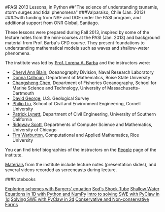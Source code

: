 #PASI 2013 Lessons, in Python 
##"The science of understanding tsunamis, storm surges and tidal phenomena"
###Valparaiso, Chile (Jan. 2013)
####with funding from NSF and DOE under the PASI program, and additional support from ONR Global, Santiago.

These lessons were prepared during Fall 2013, inspired by some of the lecture notes from the mini-courses at the PASI (Jan. 2013) and background material from Prof. Barba's CFD course. They present foundations to understanding mathematical models such as waves and shallow-water phenomena.

The institute was led by [Prof. Lorena A. Barba](http://lorenabarba.com/)  and the instructors were:

- [Cheryl Ann Blain](http://www.bu.edu/pasi-tsunami/people/cheryl-ann-blain/), Oceanography Division, Naval Research Laboratory
- [Donna Calhoun](http://www.bu.edu/pasi-tsunami/people/donna-calhoun/), Department of Mathematics, Boise State University
- [Changsheng Chen](http://www.bu.edu/pasi-tsunami/people/changsheng-chen/), Department of Fisheries Oceanography, School for Marine Science and Technology, University of Massachusetts-Dartmouth
- [David George](http://www.bu.edu/pasi-tsunami/people/david-george/), U.S. Geological Survey
- [Philip Liu](http://www.bu.edu/pasi-tsunami/people/philip-liu/), School of Civil and Environment Engineering, Cornell University
- [Patrick Lynett](http://www.bu.edu/pasi-tsunami/people/patrick-lynett/), Department of Civil Engineering, University of Southern California
- [Ridgway Scott](http://www.bu.edu/pasi-tsunami/people/l-ridgway-scott/), Departments of Computer Science and Mathematics, University of Chicago
- [Tim Warburton](http://www.bu.edu/pasi-tsunami/people/tim-warburton/), Computational and Applied Mathematics, Rice University

You can find brief biographies of the instructors on the [People](http://www.bu.edu/pasi-tsunami/people/) page of the institute.

[Materials](http://www.bu.edu/pasi-tsunami/materials/) from the institute include lecture notes (presentation slides), and several videos recorded as screencasts during lecture.

###Notebooks

[Exploring schemes with Burgers' equation](http://nbviewer.ipython.org/github/barbagroup/PASI2013/blob/master/lessons/01_Burgers.equation.ipynb)
[Sod's Shock Tube](http://nbviewer.ipython.org/github/barbagroup/PASI2013/blob/master/lessons/02_Sod.Shock.Tube.ipynb)
[Shallow Water Equations in 1D with Python and NumPy](http://nbviewer.ipython.org/github/barbagroup/PASI2013/blob/master/lessons/03_Shallow.Water.1D.Python.ipynb)
[Intro to solving SWE with PyClaw in 1d](http://nbviewer.ipython.org/github/barbagroup/PASI2013/blob/master/lessons/04_Shallow.Water.1D.ipynb)
[Solving SWE with PyClaw in 2d](http://nbviewer.ipython.org/github/barbagroup/PASI2013/blob/master/lessons/05_Shallow.Water.2D.ipynb)
[Conservative and Non-conservative Forms](http://nbviewer.ipython.org/github/barbagroup/PASI2013/blob/master/lessons/Conservative.vs.Nonconservative.Forms.ipynb)
